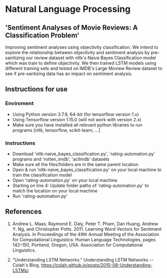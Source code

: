 # Natural Language Processing
## 'Sentiment Analyses of Movie Reviews: A Classification Problem'

Improving sentiment analyses using objectivity classification. We intend to explore the relationship between objectivity and sentiment analysis by pre-sanitizing our review dataset with nltk's Naive Bayes Classification model which was train to define objectivity. We then trained LSTM models using different training sets and tested on IMDB's Large Moview Review dataset to see if pre-santizing data has an impact on sentiment analysis.

## Instructions for use
### Enviroment 

- Using Python version 3.7.9, 64-bit (for tensorflow version 1.x)
- Using Tensorflow version 1.15.0 (will not work with version 2.x)
- Make sure you have installed all relevant python libraries to run programs [nltk, tensorflow, scikit-learn, ...]

### Instructions

- Download 'nltk-naive_bayes_classification.py', 'rating-automation.py' programs and 'rotten_imdb', 'aclImdb' datasets
- Make sure all the files/folders are in the same parent location
- Open & run 'nltk-naive_bayes_classification.py' on your local machine to train the classification model
- Open 'rating-automation.py' on your local machine
- Starting on line 4: Update folder paths of 'rating-automation.py' to match the location on your local machine
- Run 'rating-automation.py'

## References

1. Andrew L. Maas, Raymond E. Daly, Peter T. Pham, Dan Huang, Andrew Y. Ng, and Christopher Potts. 2011. Learning Word Vectors for Sentiment Analysis. In Proceedings of the 49th Annual Meeting of the Association for Computational Linguistics: Human Language Technologies, pages 142–150, Portland, Oregon, USA. Association for Computational Linguistics.

2. “Understanding LSTM Networks.” Understanding LSTM Networks -- Colah's Blog, https://colah.github.io/posts/2015-08-Understanding-LSTMs/. 

